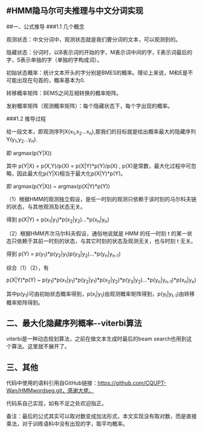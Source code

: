 #HMM隐马尔可夫推理与中文分词实现
---
##一、公式推导
###1.1 几个概念

观测状态：中文分词中，观测状态就是我们要分词的文本，可以观测到的。

隐藏状态：分词时，以B表示词的开始的字，M表示词中间的字，E表示词最后的字，S表示单独的字（单独的字构成词）。

初始状态概率：统计文本开头的字分别是BMES的概率。理论上来说，M和E是不可能出现在句首的，概率基本为0.

转移概率矩阵：BEMS之间互相转换的概率矩阵。

发射概率矩阵（观测概率矩阵）：每个隐藏状态下，每个字出现的概率。

###1.2 推导过程

给一段文本，即观测序列X(x<sub>1</sub>,x<sub>2</sub>...x<sub>n</sub>),那我们的目标就是给出概率最大的隐藏序列Y(y<sub>1</sub>,y<sub>2</sub>...y<sub>n</sub>).

即 argmax(p(Y|X))

其中 p(Y|X) = p(X,Y)/p(X) = p(X|Y)*p(Y)/p(X) , p(X)是常数，最大化过程中可忽略，因此最大化p(Y|X)相当于最大化p(X|Y)*p(Y)。

即 argmax(p(Y|X)) ~ argmax(p(X|Y)*p(Y))

（1）根据HMM的观测独立假设，是任一时刻的观测只依赖于该时刻的马尔科夫链的状态，与其他观测及状态无关。

得到 p(X|Y) = p(x<sub>1</sub>|y<sub>1</sub>)*p(x<sub>2</sub>|y<sub>2</sub>)...*p(x<sub>n</sub>|y<sub>n</sub>)

（2）根据HMM齐次马尔科夫假设，通俗地说就是 HMM 的任一时刻 t 的某一状态只依赖于其前一时刻的状态，与其它时刻的状态及观测无关，也与时刻 t 无关。

得到 p(Y) = p(y<sub>1</sub>)*p(y<sub>2</sub>|y<sub>1</sub>)p(y<sub>3</sub>|y<sub>2</sub>)...*p(y<sub>n</sub>|y<sub>n-1</sub>)  

综合（1）（2），有

p(X|Y)*p(Y) ~  p(y<sub>1</sub>)*p(x<sub>1</sub>|y<sub>1</sub>)*p(y<sub>2</sub>|y<sub>1</sub>)*p(x<sub>2</sub>|y<sub>2</sub>)*p(y<sub>3</sub>|y<sub>2</sub>)...*p(y<sub>n</sub>|y<sub>n-1</sub>)*p(x<sub>n</sub>|y<sub>n</sub>) 
 
其中p(y<sub>1</sub>)可由初始状态概率得到，p(x<sub>i</sub>|y<sub>1</sub>)由观测概率矩阵得到，p(y<sub>t</sub>|y<sub>t-1</sub>)由转移概率矩阵得到。

## 二、最大化隐藏序列概率--viterbi算法

viterbi是一种动态规划算法，之前在做文本生成时最后的beam search也用到这个算法。这里就不展开了。

## 三、其他

代码中使用的语料引用自GitHub链接：https://github.com/CQUPT-Wan/HMMwordseg.git，感谢大佬。

代码系自己实现，如有不足之处欢迎指正。

备注：最后的公式其实可以取对数变成加法形式，本文实现没有取对数，而是直接乘法，对于训练语料中没有出现的字，取平均概率。

